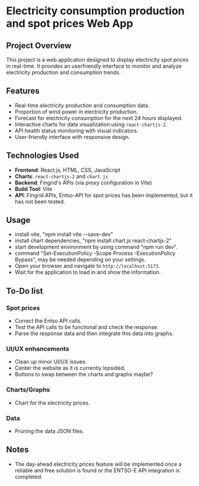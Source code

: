 # Electricity consumption production and spot prices Web App

## Project Overview

This project is a web application designed to display electricity spot prices in real-time. It provides an userfriendly interface to monitor and analyze electricity production and consumption trends.

## Features

- Real-time electricity production and consumption data.
- Proportion of wind power in electricity production.
- Forecast for electricity consumption for the next 24 hours displayed.
- Interactive charts for data visualization using `react-chartjs-2`.
- API health status monitoring with visual indicators.
- User-friendly interface with responsive design.

## Technologies Used

- **Frontend**: React.js, HTML, CSS, JavaScript
- **Charts**: `react-chartjs-2` and `chart.js`
- **Backend**: Fingrid's APIs (via proxy configuration in Vite)
- **Build Tool**: Vite
- **API**: Fingrid APIs, Entso-API for spot prices has been implemented, but it has not been tested.

## Usage

- install vite, "npm install vite --save-dev"
- install chart dependencies, "npm install chart.js react-chartjs-2"
- start development environment by using command "npm run dev".
- command "Set-ExecutionPolicy -Scope Process -ExecutionPolicy Bypass", may be needed depending on your settings.
- Open your browser and navigate to `http://localhost:5173`.
- Wait for the application to load in and show the information.

## To-Do list

### Spot prices

- Correct the Entso API calls.
- Test the API calls to be functional and check the response.
- Parse the response data and then integrate this data into graphs.

### UI/UX enhancements

- Clean up minor UI/UX issues.
- Center the website as it is currently lopsided.
- Buttons to swap between the charts and graphs maybe?

### Charts/Graphs

- Chart for the electricity prices.

### Data

- Pruning the data JSON files.

## Notes

- The day-ahead electricity prices feature will be implemented once a reliable and free solution is found or the ENTSO-E API integration is completed.

